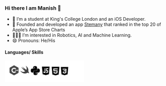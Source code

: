 ### Hi there I am Manish 👋


- 🔭 I’m a student at King's College London and an iOS Developer.
- 🌱 Founded and developed an app [Stemany](https://www.stemany.com/home) that ranked in the top 20 of Apple’s App Store Charts
- 🧑🏻‍💻 I’m interested in Robotics, AI and Machine Learning. 
- 😄 Pronouns: He/His

#### Languages/ Skills

<img align = "left" src="ImagesStack/pycplus.png" height = "67">
